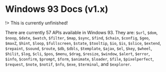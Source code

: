 # Windows 93 Docs (v1.x)

!> This is currently unfinished!

There are currently 57 APIs available in Windows 93. They are: `$url`, `$dom`, `$noop`, `$date`, `$watch`, `$filter`, `$map`, `$sync`, `$find`, `$chain`, `$config`, `$geo`, `$maxZ`, `$hint`, `$loop`, `$fullscreen`, `$state`, `$tooltip`, `$io`, `$is`, `$slice`, `$extend`, `$repaint`, `$sound`, `$route`, `$db`, `$dbls`, `$template`, `$ajax`, `$el`, `$key`, `$wheel`, `$hilit`, `$log`, `$cli`, `$pos`, `$menu`, `$drag`, `$resize`, `$window`, `$alert`, `$error`, `$info`, `$confirm`, `$prompt`, `$form`, `$animate`, `$loader`, `$file`, `$pixelperfect`, `$request`, `$note`, `$notif`, `$nfo`, `$exe`, `$terminal`, and `$explorer`.